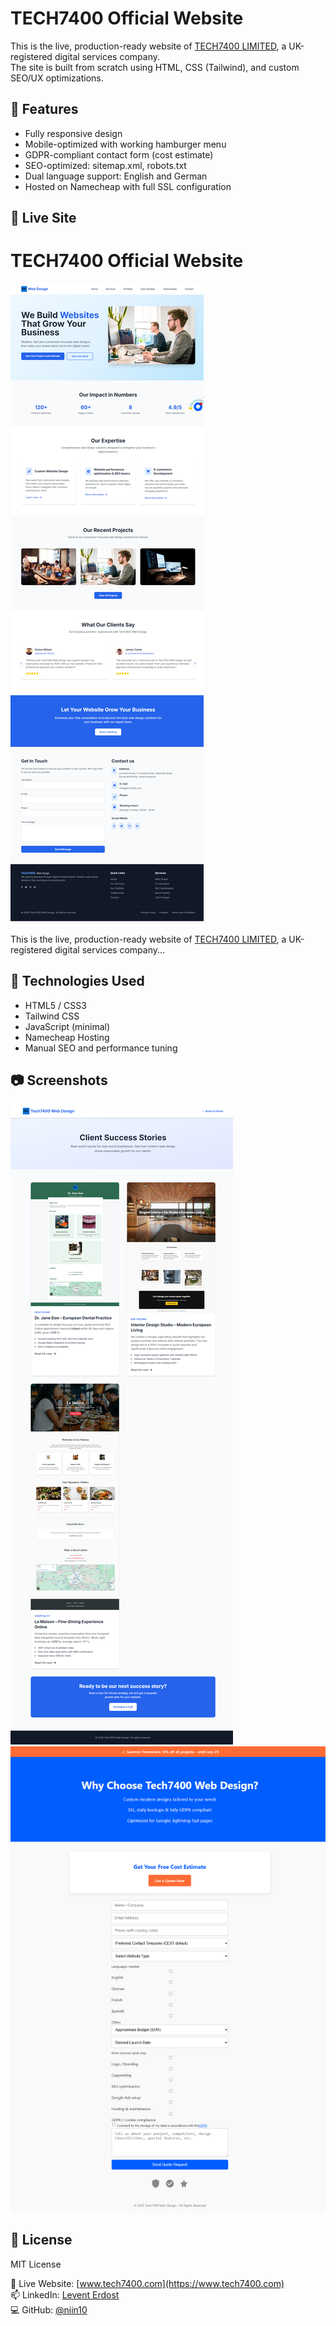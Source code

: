 # TECH7400 Official Website

This is the live, production-ready website of [TECH7400 LIMITED](https://www.tech7400.com), a UK-registered digital services company.  
The site is built from scratch using HTML, CSS (Tailwind), and custom SEO/UX optimizations.

## 🚀 Features

- Fully responsive design
- Mobile-optimized with working hamburger menu
- GDPR-compliant contact form (cost estimate)
- SEO-optimized: sitemap.xml, robots.txt
- Dual language support: English and German
- Hosted on Namecheap with full SSL configuration

## 🔗 Live Site

# TECH7400 Official Website

![Main Page Screenshot](./screenshot/main_page.png)

This is the live, production-ready website of [TECH7400 LIMITED](https://www.tech7400.com), a UK-registered digital services company...


## 📁 Technologies Used

- HTML5 / CSS3
- Tailwind CSS
- JavaScript (minimal)
- Namecheap Hosting
- Manual SEO and performance tuning

## 📷 Screenshots
![Case Studies Page Screenshot](./screenshot/case-studies_page.png)
![Coast Estimate Page Screenshot](./screenshot/cost_estimate_page.png)



## 📃 License

MIT License

🔗 Live Website: [www.tech7400.com](https://www.tech7400.com)  
📫 LinkedIn: [Levent Erdost](https://www.linkedin.com/in/levent-erdost-2b0784201)  
💻 GitHub: [@niin10](https://github.com/niin10)

